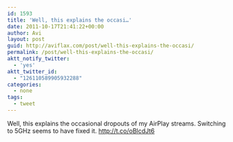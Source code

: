 ```yaml
---
id: 1593
title: 'Well, this explains the occasi…'
date: 2011-10-17T21:41:22+00:00
author: Avi
layout: post
guid: http://aviflax.com/post/well-this-explains-the-occasi/
permalink: /post/well-this-explains-the-occasi/
aktt_notify_twitter:
  - 'yes'
aktt_twitter_id:
  - "126110589905932288"
categories:
  - none
tags:
  - tweet
---
```

Well, this explains the occasional dropouts of my AirPlay streams. Switching to 5GHz seems to have fixed it. <a href="http://t.co/oBlcdJt6" rel="nofollow">http://t.co/oBlcdJt6</a>